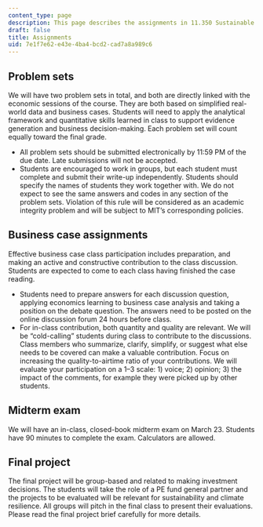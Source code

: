 ```yaml
---
content_type: page
description: This page describes the assignments in 11.350 Sustainable Real Estate
draft: false
title: Assignments
uid: 7e1f7e62-e43e-4ba4-bcd2-cad7a8a989c6
---
```

## Problem sets

We will have two problem sets in total, and both are directly linked with the economic sessions of the course. They are both based on simplified real-world data and business cases. Students will need to apply the analytical framework and quantitative skills learned in class to support evidence generation and business decision-making. Each problem set will count equally toward the final grade. 

- All problem sets should be submitted electronically by 11:59 PM of the due date. Late submissions will not be accepted. 
- Students are encouraged to work in groups, but each student must complete and submit their write-up independently. Students should specify the names of students they work together with. We do not expect to see the same answers and codes in any section of the problem sets. Violation of this rule will be considered as an academic integrity problem and will be subject to MIT’s corresponding policies. 

## Business case assignments

Effective business case class participation includes preparation, and making an active and constructive contribution to the class discussion. Students are expected to come to each class having finished the case reading.

- Students need to prepare answers for each discussion question, applying economics learning to business case analysis and taking a position on the debate question. The answers need to be posted on the online discussion forum 24 hours before class. 
- For in-class contribution, both quantity and quality are relevant. We will be “cold-calling” students during class to contribute to the discussions. Class members who summarize, clarify, simplify, or suggest what else needs to be covered can make a valuable contribution. Focus on increasing the quality-to-airtime ratio of your contributions. We will evaluate your participation on a 1–3 scale: 1) voice; 2) opinion; 3) the impact of the comments, for example they were picked up by other students.

## Midterm exam

We will have an in-class, closed-book midterm exam on March 23. Students have 90 minutes to complete the exam. Calculators are allowed. 

## Final project

The final project will be group-based and related to making investment decisions. The students will take the role of a PE fund general partner and the projects to be evaluated will be relevant for sustainability and climate resilience. All groups will pitch in the final class to present their evaluations. Please read the final project brief carefully for more details.